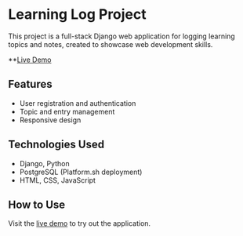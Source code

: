 # Learning Log Project

This project is a full-stack Django web application for logging learning topics and notes, created to showcase web development skills.

**[Live Demo](https://main-bvxea6i-tvvqzg6jycni6.us-3.platformsh.site/)

## Features
- User registration and authentication
- Topic and entry management
- Responsive design

## Technologies Used
- Django, Python
- PostgreSQL (Platform.sh deployment)
- HTML, CSS, JavaScript

## How to Use
Visit the [live demo](https://main-bvxea6i-tvvqzg6jycni6.us-3.platformsh.site/) to try out the application.
